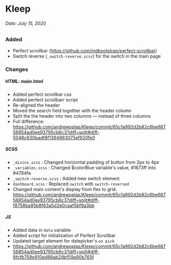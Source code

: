 # Kleep

###### Date: July 15, 2020

### Added
  - Perfect scrollbar (https://github.com/mdbootstrap/perfect-scrollbar)
  - Switch reverse (`_switch-reverse.scss`) for the switch in the main page

### Changes
  ##### HTML: main.html
  - Added perfect scrollbar css
  - Added perfect scrollbarr script
  - Re-aligned the header 
  - Moved the search field together with the header column
  - Split the the header into two columns — instead of three columns
  - Full difference: https://github.com/andrewoplas/Kleep/commit/65c1a992d2b82c6be68756854ad0ee93795cb6c3?diff=split#diff-5048c630badf8f1394963075ef920fe0
  
  ##### SCSS
  - `_mixins.scss` : Changed horizontal padding of button from 2px to 4px
  - `_variables.scss` : Changed $colorBlue variable's value, #1673ff into #4784fa
  - `_switch-reverse.scss` : Added new switch element
  - `dashboard.scss` : Replaced `switch` with `switch-reversed`
  - Changed main content's display from flex to grid. https://github.com/andrewoplas/Kleep/commit/65c1a992d2b82c6be68756854ad0ee93795cb6c3?diff=split#diff-f8758ba95b8f83a5d2e0caaf5bf9a3bb
   
  ##### JS
  - Added data in `data` variable
  - Added script for initialization of Perfect Scrollbar
  - Updated target element for datepicker's `on pick`
  - https://github.com/andrewoplas/Kleep/commit/65c1a992d2b82c6be68756854ad0ee93795cb6c3?diff=split#diff-8fcfb759e910ed88ab29bf59a90b765f
